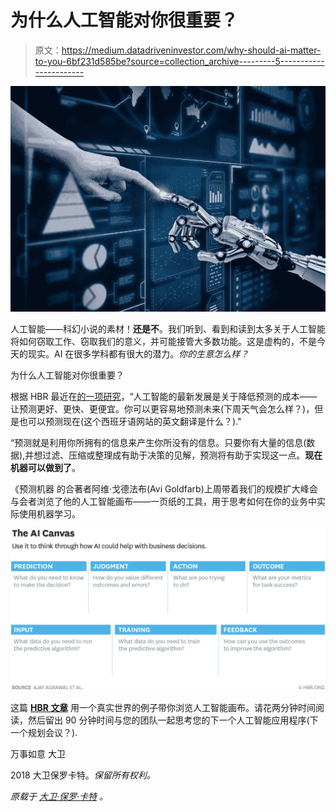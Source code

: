 # 为什么人工智能对你很重要？

> 原文：<https://medium.datadriveninvestor.com/why-should-ai-matter-to-you-6bf231d585be?source=collection_archive---------5----------------------->

![](img/6433de29f669e48fcbd814b9aa20192d.png)

人工智能——科幻小说的素材！**还是不**。我们听到、看到和读到太多关于人工智能将如何窃取工作、窃取我们的意义，并可能接管大多数功能。这是虚构的，不是今天的现实。AI 在很多学科都有很大的潜力。*你的生意怎么样？*

为什么人工智能对你很重要？

根据 HBR 最近在[的一项研究](https://hbr.org/2018/04/a-simple-tool-to-start-making-decisions-with-the-help-of-ai)，“人工智能的最新发展是关于降低预测的成本——让预测更好、更快、更便宜。你可以更容易地预测未来(下周天气会怎么样？)，但是也可以预测现在(这个西班牙语网站的英文翻译是什么？)."

“预测就是利用你所拥有的信息来产生你所没有的信息。只要你有大量的信息(数据),并想过滤、压缩或整理成有助于决策的见解，预测将有助于实现这一点。**现在机器可以做到了**。

《预测机器 的合著者阿维·戈德法布(Avi Goldfarb)上周带着我们的规模扩大峰会与会者浏览了他的人工智能画布——一页纸的工具，用于思考如何在你的业务中实际使用机器学习。

![](img/c1ba33a35ffdd02da550490132005374.png)

这篇 [**HBR 文章**](https://hbr.org/2018/04/a-simple-tool-to-start-making-decisions-with-the-help-of-ai) 用一个真实世界的例子带你浏览人工智能画布。请花两分钟时间阅读，然后留出 90 分钟时间与您的团队一起思考您的下一个人工智能应用程序(下一个规划会议？).

万事如意
大卫

2018 大卫保罗卡特。*保留所有权利。*

*原载于* [*大卫·保罗·卡特*](http://growthcubed.com/2018/06/12/ai-matter/) *。*